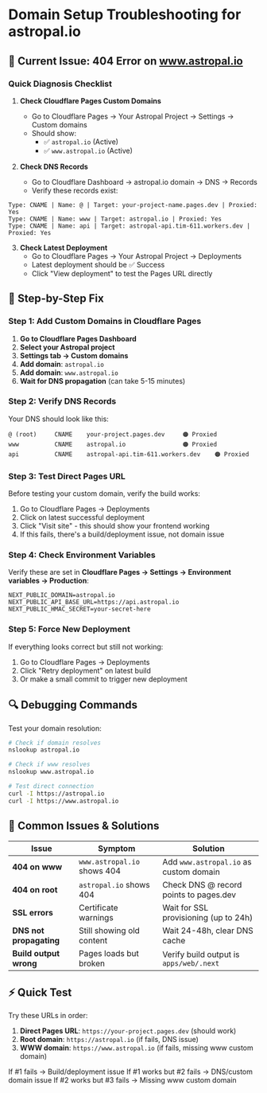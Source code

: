 # Domain Setup Troubleshooting for astropal.io

## 🚨 Current Issue: 404 Error on www.astropal.io

### Quick Diagnosis Checklist

1. **Check Cloudflare Pages Custom Domains**
   - Go to Cloudflare Pages → Your Astropal Project → Settings → Custom domains
   - Should show:
     - ✅ `astropal.io` (Active)
     - ✅ `www.astropal.io` (Active)

2. **Check DNS Records**
   - Go to Cloudflare Dashboard → astropal.io domain → DNS → Records
   - Verify these records exist:

```
Type: CNAME | Name: @ | Target: your-project-name.pages.dev | Proxied: Yes
Type: CNAME | Name: www | Target: astropal.io | Proxied: Yes  
Type: CNAME | Name: api | Target: astropal-api.tim-611.workers.dev | Proxied: Yes
```

3. **Check Latest Deployment**
   - Go to Cloudflare Pages → Your Astropal Project → Deployments
   - Latest deployment should be ✅ Success
   - Click "View deployment" to test the Pages URL directly

## 🔧 Step-by-Step Fix

### Step 1: Add Custom Domains in Cloudflare Pages

1. **Go to Cloudflare Pages Dashboard**
2. **Select your Astropal project**
3. **Settings tab → Custom domains**
4. **Add domain**: `astropal.io`
5. **Add domain**: `www.astropal.io`
6. **Wait for DNS propagation** (can take 5-15 minutes)

### Step 2: Verify DNS Records

Your DNS should look like this:
```
@ (root)     CNAME    your-project.pages.dev     🟠 Proxied
www          CNAME    astropal.io                🟠 Proxied
api          CNAME    astropal-api.tim-611.workers.dev    🟠 Proxied
```

### Step 3: Test Direct Pages URL

Before testing your custom domain, verify the build works:
1. Go to Cloudflare Pages → Deployments
2. Click on latest successful deployment
3. Click "Visit site" - this should show your frontend working
4. If this fails, there's a build/deployment issue, not domain issue

### Step 4: Check Environment Variables

Verify these are set in **Cloudflare Pages → Settings → Environment variables → Production**:
```
NEXT_PUBLIC_DOMAIN=astropal.io
NEXT_PUBLIC_API_BASE_URL=https://api.astropal.io
NEXT_PUBLIC_HMAC_SECRET=your-secret-here
```

### Step 5: Force New Deployment

If everything looks correct but still not working:
1. Go to Cloudflare Pages → Deployments
2. Click "Retry deployment" on latest build
3. Or make a small commit to trigger new deployment

## 🔍 Debugging Commands

Test your domain resolution:
```bash
# Check if domain resolves
nslookup astropal.io

# Check if www resolves  
nslookup www.astropal.io

# Test direct connection
curl -I https://astropal.io
curl -I https://www.astropal.io
```

## 🚀 Common Issues & Solutions

| Issue | Symptom | Solution |
|-------|---------|----------|
| **404 on www** | `www.astropal.io` shows 404 | Add `www.astropal.io` as custom domain |
| **404 on root** | `astropal.io` shows 404 | Check DNS @ record points to pages.dev |
| **SSL errors** | Certificate warnings | Wait for SSL provisioning (up to 24h) |
| **DNS not propagating** | Still showing old content | Wait 24-48h, clear DNS cache |
| **Build output wrong** | Pages loads but broken | Verify build output is `apps/web/.next` |

## ⚡ Quick Test

Try these URLs in order:
1. **Direct Pages URL**: `https://your-project.pages.dev` (should work)
2. **Root domain**: `https://astropal.io` (if fails, DNS issue)
3. **WWW domain**: `https://www.astropal.io` (if fails, missing www custom domain)

If #1 fails → Build/deployment issue
If #1 works but #2 fails → DNS/custom domain issue
If #2 works but #3 fails → Missing www custom domain 